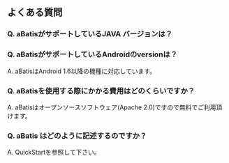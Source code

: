 <h2>よくある質問 </h2>
<p><p>
<h3><b>Q. aBatisがサポートしているJAVA バージョンは？</b></h3><p>




<h3><b>Q. aBatisがサポートしているAndroidのversionは？</b></h3><p>
A. aBatisはAndroid 1.6以降の機種に対応しています。 <p><p>

<h3><b>Q. aBatisを使用する際にかかる費用はどのくらいですか？</b></h3><p>
A. aBatisはオープンソースソフトウェア(Apache 2.0)ですので無料でご利用頂けます。 <p><p>

<h3><b>Q. aBatis はどのように記述するのですか？</b></h3><p>
A.   QuickStartを参照して下さい。<p><p>